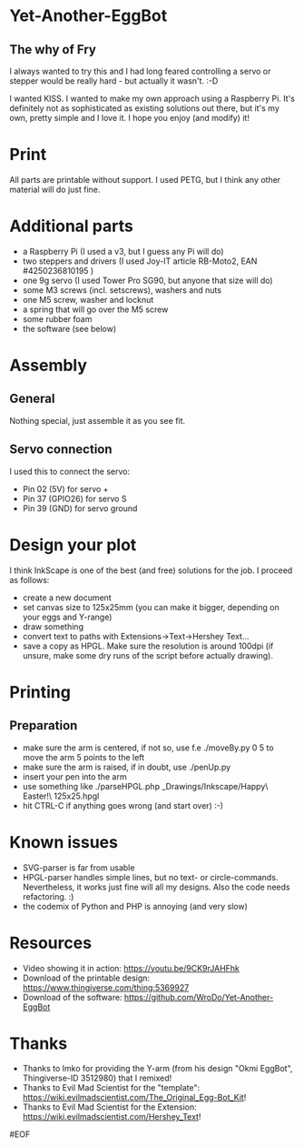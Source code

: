 # Yet-Another-EggBot
## The why of Fry
I always wanted to try this and I had long feared controlling a servo or stepper would be really hard - but actually it wasn't. :-D

I wanted KISS. I wanted to make my own approach using a Raspberry Pi. It's definitely not as sophisticated as existing solutions out there, but it's my own, pretty simple and I love it. I hope you enjoy (and modify) it!

# Print
All parts are printable without support. I used PETG, but I think any other material will do just fine.

# Additional parts
* a Raspberry Pi (I used a v3, but I guess any Pi will do)
* two steppers and drivers (I used Joy-IT article RB-Moto2, EAN #4250236810195 )
* one 9g servo (I used Tower Pro SG90, but anyone that size will do)
* some M3 screws (incl. setscrews), washers and nuts
* one M5 screw, washer and locknut
* a spring that will go over the M5 screw
* some rubber foam
* the software (see below)

# Assembly
## General
Nothing special, just assemble it as you see fit.
## Servo connection
I used this to connect the servo:
* Pin 02 (5V) for servo +
* Pin 37 (GPIO26) for servo S
* Pin 39 (GND) for servo ground

# Design your plot
I think InkScape is one of the best (and free) solutions for the job. I proceed as follows:
* create a new document
* set canvas size to 125x25mm (you can make it bigger, depending on your eggs and Y-range)
* draw something
* convert text to paths with Extensions->Text->Hershey Text...
* save a copy as HPGL. Make sure the resolution is around 100dpi (if unsure, make some dry runs of the script before actually drawing).

# Printing
## Preparation
* make sure the arm is centered, if not so, use f.e ./moveBy.py 0 5 to move the arm 5 points to the left
* make sure the arm is raised, if in doubt, use ./penUp.py
* insert your pen into the arm
* use something like ./parseHPGL.php _Drawings/Inkscape/Happy\ Easter\!\ 125x25.hpgl
* hit CTRL-C if anything goes wrong (and start over) :-)

# Known issues
* SVG-parser is far from usable
* HPGL-parser handles simple lines, but no text- or circle-commands. Nevertheless, it works just fine will all my designs. Also the code needs refactoring. :)
* the codemix of Python and PHP is annoying (and very slow)

# Resources
* Video showing it in action: https://youtu.be/9CK9rJAHFhk
* Download of the printable design: https://www.thingiverse.com/thing:5369927
* Download of the software: https://github.com/WroDo/Yet-Another-EggBot

# Thanks
* Thanks to Imko for providing the Y-arm (from his design "Okmi EggBot", Thingiverse-ID 3512980) that I remixed! 
* Thanks to Evil Mad Scientist for the "template": https://wiki.evilmadscientist.com/The_Original_Egg-Bot_Kit!
* Thanks to Evil Mad Scientist for the Extension: https://wiki.evilmadscientist.com/Hershey_Text!

#EOF
